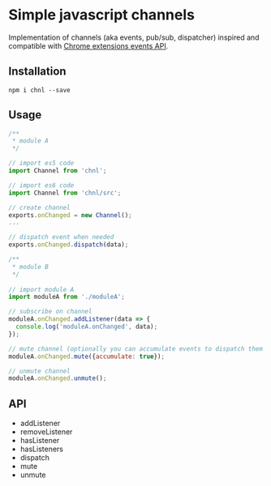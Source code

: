 # Simple javascript channels
Implementation of channels (aka events, pub/sub, dispatcher) inspired and compatible with [Chrome extensions events API](https://developer.chrome.com/extensions/events#type-Event).

## Installation
```
npm i chnl --save
```

## Usage
```js
/**
 * module A
 */

// import es5 code
import Channel from 'chnl';

// import es6 code
import Channel from 'chnl/src';

// create channel
exports.onChanged = new Channel();
...

// dispatch event when needed
exports.onChanged.dispatch(data);

/**
 * module B
 */
 
// import module A 
import moduleA from './moduleA';

// subscribe on channel
moduleA.onChanged.addListener(data => {
  console.log('moduleA.onChanged', data);
});

// mute channel (optionally you can accumulate events to dispatch them after unmute) 
moduleA.onChanged.mute({accumulate: true});

// unmute channel 
moduleA.onChanged.unmute();
```

## API
* addListener
* removeListener
* hasListener
* hasListeners
* dispatch
* mute
* unmute
